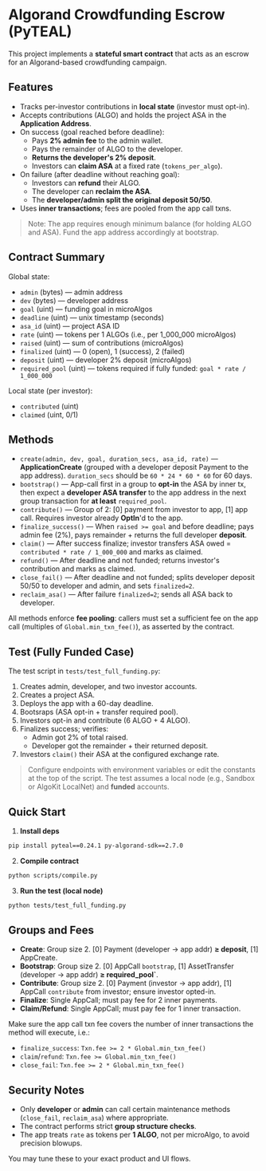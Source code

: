 
# Algorand Crowdfunding Escrow (PyTEAL)

This project implements a **stateful smart contract** that acts as an escrow for an Algorand-based crowdfunding campaign.

## Features

- Tracks per-investor contributions in **local state** (investor must opt-in).
- Accepts contributions (ALGO) and holds the project ASA in the **Application Address**.
- On success (goal reached before deadline):
  - Pays **2% admin fee** to the admin wallet.
  - Pays the remainder of ALGO to the developer.
  - **Returns the developer's 2% deposit**.
  - Investors can **claim ASA** at a fixed rate (`tokens_per_algo`).
- On failure (after deadline without reaching goal):
  - Investors can **refund** their ALGO.
  - The developer can **reclaim the ASA**.
  - The **developer/admin split the original deposit 50/50**.
- Uses **inner transactions**; fees are pooled from the app call txns.

> Note: The app requires enough minimum balance (for holding ALGO and ASA). Fund the app address accordingly at bootstrap.

## Contract Summary

Global state:
- `admin` (bytes) — admin address
- `dev` (bytes) — developer address
- `goal` (uint) — funding goal in microAlgos
- `deadline` (uint) — unix timestamp (seconds)
- `asa_id` (uint) — project ASA ID
- `rate` (uint) — tokens per 1 ALGOs (i.e., per 1_000_000 microAlgos)
- `raised` (uint) — sum of contributions (microAlgos)
- `finalized` (uint) — 0 (open), 1 (success), 2 (failed)
- `deposit` (uint) — developer 2% deposit (microAlgos)
- `required_pool` (uint) — tokens required if fully funded: `goal * rate / 1_000_000`

Local state (per investor):
- `contributed` (uint)
- `claimed` (uint, 0/1)

## Methods

- `create(admin, dev, goal, duration_secs, asa_id, rate)` — **ApplicationCreate** (grouped with a developer deposit Payment to the app address). `duration_secs` should be `60 * 24 * 60 * 60` for 60 days.
- `bootstrap()` — App-call first in a group to **opt-in** the ASA by inner tx, then expect a **developer ASA transfer** to the app address in the next group transaction for **at least** `required_pool`.
- `contribute()` — Group of 2: [0] payment from investor to app, [1] app call. Requires investor already **OptIn**'d to the app.
- `finalize_success()` — When `raised >= goal` and before deadline; pays admin fee (2%), pays remainder + returns the full developer **deposit**.
- `claim()` — After success finalize; investor transfers ASA owed = `contributed * rate / 1_000_000` and marks as claimed.
- `refund()` — After deadline and not funded; returns investor's contribution and marks as claimed.
- `close_fail()` — After deadline and not funded; splits developer deposit 50/50 to developer and admin, and sets `finalized=2`.
- `reclaim_asa()` — After failure `finalized=2`; sends all ASA back to developer.

All methods enforce **fee pooling**: callers must set a sufficient fee on the app call (multiples of `Global.min_txn_fee()`), as asserted by the contract.

## Test (Fully Funded Case)

The test script in `tests/test_full_funding.py`:
1. Creates admin, developer, and two investor accounts.
2. Creates a project ASA.
3. Deploys the app with a 60-day deadline.
4. Bootsraps (ASA opt-in + transfer required pool).
5. Investors opt-in and contribute (6 ALGO + 4 ALGO).
6. Finalizes success; verifies:
   - Admin got 2% of total raised.
   - Developer got the remainder + their returned deposit.
7. Investors `claim()` their ASA at the configured exchange rate.

> Configure endpoints with environment variables or edit the constants at the top of the script. The test assumes a local node (e.g., Sandbox or AlgoKit LocalNet) and **funded** accounts.

## Quick Start

1. **Install deps**
```bash
pip install pyteal==0.24.1 py-algorand-sdk==2.7.0
```
2. **Compile contract**
```bash
python scripts/compile.py
```
3. **Run the test (local node)**
```bash
python tests/test_full_funding.py
```

## Groups and Fees

- **Create**: Group size 2. [0] Payment (developer → app addr) **≥ deposit**, [1] AppCreate.
- **Bootstrap**: Group size 2. [0] AppCall `bootstrap`, [1] AssetTransfer (developer → app addr) **≥ required_pool`**.
- **Contribute**: Group size 2. [0] Payment (investor → app addr), [1] AppCall `contribute` from investor; ensure investor opted-in.
- **Finalize**: Single AppCall; must pay fee for 2 inner payments.
- **Claim/Refund**: Single AppCall; must pay fee for 1 inner transaction.

Make sure the app call txn fee covers the number of inner transactions the method will execute, i.e.:
- `finalize_success`: `Txn.fee >= 2 * Global.min_txn_fee()`
- `claim`/`refund`: `Txn.fee >= Global.min_txn_fee()`
- `close_fail`: `Txn.fee >= 2 * Global.min_txn_fee()`

## Security Notes

- Only **developer** or **admin** can call certain maintenance methods (`close_fail`, `reclaim_asa`) where appropriate.
- The contract performs strict **group structure checks**.
- The app treats `rate` as tokens per **1 ALGO**, not per microAlgo, to avoid precision blowups.

You may tune these to your exact product and UI flows.
